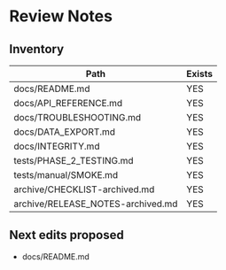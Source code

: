 # Review Notes

## Inventory

| Path | Exists |
| --- | --- |
| docs/README.md | YES |
| docs/API_REFERENCE.md | YES |
| docs/TROUBLESHOOTING.md | YES |
| docs/DATA_EXPORT.md | YES |
| docs/INTEGRITY.md | YES |
| tests/PHASE_2_TESTING.md | YES |
| tests/manual/SMOKE.md | YES |
| archive/CHECKLIST-archived.md | YES |
| archive/RELEASE_NOTES-archived.md | YES |

## Next edits proposed

- docs/README.md

